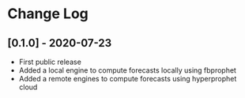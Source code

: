 # Change Log

## [0.1.0] - 2020-07-23
* First public release
* Added a local engine to compute forecasts locally using fbprophet
* Added a remote engines to compute forecasts using hyperprophet cloud
